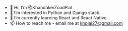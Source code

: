 - 👋 Hi, I’m @KhandakerZoadPial
- 👀 I’m interested in Python and Django stack.
- 🌱 I’m currently learning React and React Native.
- 📫 How to reach me - email me at khpial27@gmail.com

<!---
KhandakerZoadPial/KhandakerZoadPial is a ✨ special ✨ repository because its `README.md` (this file) appears on your GitHub profile.
You can click the Preview link to take a look at your changes.
--->
